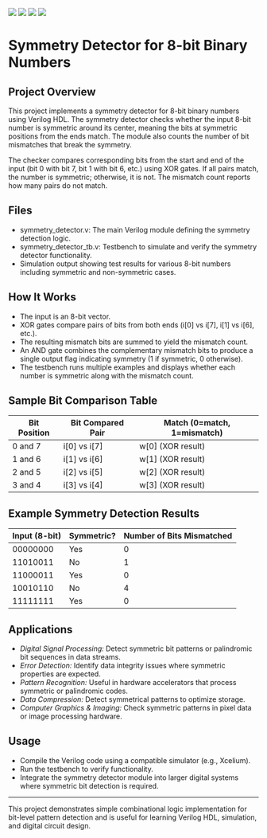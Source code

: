 ![](../../workflows/gds/badge.svg) ![](../../workflows/docs/badge.svg) ![](../../workflows/test/badge.svg) ![](../../workflows/fpga/badge.svg)

# Symmetry Detector for 8-bit Binary Numbers

## Project Overview
This project implements a symmetry detector for 8-bit binary numbers using Verilog HDL. The symmetry detector checks whether the input 8-bit number is symmetric around its center, meaning the bits at symmetric positions from the ends match. The module also counts the number of bit mismatches that break the symmetry.

The checker compares corresponding bits from the start and end of the input (bit 0 with bit 7, bit 1 with bit 6, etc.) using XOR gates. If all pairs match, the number is symmetric; otherwise, it is not. The mismatch count reports how many pairs do not match.

## Files
- symmetry_detector.v: The main Verilog module defining the symmetry detection logic.
- symmetry_detector_tb.v: Testbench to simulate and verify the symmetry detector functionality.
- Simulation output showing test results for various 8-bit numbers including symmetric and non-symmetric cases.

## How It Works
- The input is an 8-bit vector.
- XOR gates compare pairs of bits from both ends (i[0] vs i[7], i[1] vs i[6], etc.).
- The resulting mismatch bits are summed to yield the mismatch count.
- An AND gate combines the complementary mismatch bits to produce a single output flag indicating symmetry (1 if symmetric, 0 otherwise).
- The testbench runs multiple examples and displays whether each number is symmetric along with the mismatch count.

## Sample Bit Comparison Table

| Bit Position | Bit Compared Pair | Match (0=match, 1=mismatch) |
|--------------|-------------------|-----------------------------|
| 0 and 7      | i[0] vs i[7]      | w[0] (XOR result)           |
| 1 and 6      | i[1] vs i[6]      | w[1] (XOR result)           |
| 2 and 5      | i[2] vs i[5]      | w[2] (XOR result)           |
| 3 and 4      | i[3] vs i[4]      | w[3] (XOR result)           |

## Example Symmetry Detection Results

| Input (8-bit) | Symmetric? | Number of Bits Mismatched |
|---------------|------------|---------------------------|
| 00000000      | Yes        | 0                         |
| 11010011      | No         | 1                         |
| 11000011      | Yes        | 0                         |
| 10010110      | No         | 4                         |
| 11111111      | Yes        | 0                         |

## Applications
- *Digital Signal Processing:* Detect symmetric bit patterns or palindromic bit sequences in data streams.
- *Error Detection:* Identify data integrity issues where symmetric properties are expected.
- *Pattern Recognition:* Useful in hardware accelerators that process symmetric or palindromic codes.
- *Data Compression:* Detect symmetrical patterns to optimize storage.
- *Computer Graphics & Imaging:* Check symmetric patterns in pixel data or image processing hardware.

## Usage
- Compile the Verilog code using a compatible simulator (e.g., Xcelium).
- Run the testbench to verify functionality.
- Integrate the symmetry detector module into larger digital systems where symmetric bit detection is required.

---

This project demonstrates simple combinational logic implementation for bit-level pattern detection and is useful for learning Verilog HDL, simulation, and digital circuit design.
